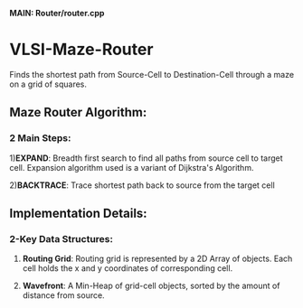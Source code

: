 **MAIN: Router/router.cpp**

# VLSI-Maze-Router
Finds the shortest path from Source-Cell to Destination-Cell through a maze on a grid of squares.

## Maze Router Algorithm:
### 2 Main Steps:

1)**EXPAND**: Breadth first search to find all paths from source cell to target cell. Expansion algorithm used is a variant of Dijkstra's Algorithm.

2)**BACKTRACE**: Trace shortest path back to source from the target cell



## Implementation Details:

### 2-Key Data Structures:

1) **Routing Grid**:
Routing grid is represented by a 2D Array of objects. Each cell holds the x and y coordinates of corresponding cell.

2) **Wavefront**:
A Min-Heap of grid-cell objects, sorted by the amount of distance from source.
